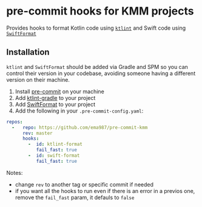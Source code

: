 # pre-commit hooks for KMM projects
Provides hooks to format Kotlin code using [`ktlint`](https://github.com/pinterest/ktlint) and Swift code using [`SwiftFormat`](https://github.com/nicklockwood/SwiftFormat)

## Installation
`ktlint` and `SwiftFormat` should be added via Gradle and SPM so you can control their version in your codebase, avoiding someone having a different version on their machine.

1. Install [pre-commit](https://pre-commit.com) on your machine
2. Add [ktlint-gradle](https://github.com/JLLeitschuh/ktlint-gradle) to your project
3. Add [SwiftFormat](https://github.com/nicklockwood/SwiftFormat#1-create-a-buildtools-folder-and-packageswift) to your project
4. Add the following in your `.pre-commit-config.yaml`:
```yaml
repos:
  -   repo: https://github.com/ema987/pre-commit-kmm
      rev: master
      hooks:
        -  id: ktlint-format
           fail_fast: true
        -  id: swift-format
           fail_fast: true
```

Notes:
- change `rev` to another tag or specific commit if needed
- if you want all the hooks to run even if there is an error in a previos one, remove the `fail_fast` param, it defauls to `false`
